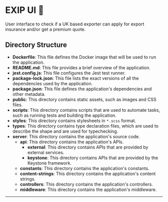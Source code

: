 # EXIP UI :file_folder:

User interface to check if a UK based exporter can apply for export insurance and/or get a premium quote.

## Directory Structure

- **Dockerfile**: This file defines the Docker image that will be used to run the application.
- **README.md**: This file provides a brief overview of the application.
- **jest.config.js**: This file configures the Jest test runner.
- **package-lock.json**: This file lists the exact versions of all the dependencies used by the application.
- **package.json**: This file defines the application's dependencies and other metadata.
- **public**: This directory contains static assets, such as images and CSS files.
- **scripts**: This directory contains scripts that are used to automate tasks, such as running tests and building the application.
- **styles**: This directory contains stylesheets in `*.scss` format.
- **types**: This directory contains type declaration files, which are used to describe the shape and are used for typechecking.
- **server**: This directory contains the application's source code.
  - **api**: This directory contains the application's APIs.
    - **external**: This directory contains APIs that are provided by external services.
    - **keystone**: This directory contains APIs that are provided by the Keystone framework.
  - **constants**: This directory contains the application's constants.
  - **content-strings**: This directory contains the application's content strings.
  - **controllers**: This directory contains the application's controllers.
  - **middleware**: This directory contains the application's middleware.

---


